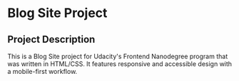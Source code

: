 # Blog Site Project
## Project Description
This is a Blog Site project for Udacity's Frontend Nanodegree program that was written in HTML/CSS. It features responsive and accessible design with a mobile-first workflow.
